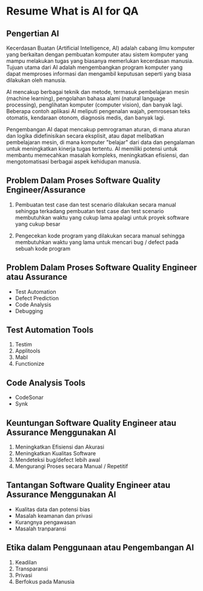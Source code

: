 # Resume What is AI for QA

## Pengertian AI

<aside>
Kecerdasan Buatan (Artificial Intelligence, AI) adalah cabang ilmu komputer yang berkaitan dengan pembuatan komputer atau sistem komputer yang mampu melakukan tugas yang biasanya memerlukan kecerdasan manusia. Tujuan utama dari AI adalah mengembangkan program komputer yang dapat memproses informasi dan mengambil keputusan seperti yang biasa dilakukan oleh manusia.

AI mencakup berbagai teknik dan metode, termasuk pembelajaran mesin (machine learning), pengolahan bahasa alami (natural language processing), penglihatan komputer (computer vision), dan banyak lagi. Beberapa contoh aplikasi AI meliputi pengenalan wajah, pemrosesan teks otomatis, kendaraan otonom, diagnosis medis, dan banyak lagi.

Pengembangan AI dapat mencakup pemrograman aturan, di mana aturan dan logika didefinisikan secara eksplisit, atau dapat melibatkan pembelajaran mesin, di mana komputer "belajar" dari data dan pengalaman untuk meningkatkan kinerja tugas tertentu. AI memiliki potensi untuk membantu memecahkan masalah kompleks, meningkatkan efisiensi, dan mengotomatisasi berbagai aspek kehidupan manusia.

</aside>

## Problem Dalam Proses Software Quality Engineer/Assurance 

1. Pembuatan test case dan test scenario dilakukan secara manual sehingga terkadang pembuatan test case dan test scenario membutuhkan waktu yang cukup lama apalagi untuk proyek software yang cukup besar

2. Pengecekan kode program yang dilakukan secara manual sehingga membutuhkan waktu yang lama untuk mencari bug / defect pada sebuah kode program

## Problem Dalam Proses Software Quality Engineer atau Assurance 

- Test Automation
- Defect Prediction
- Code Analysis
- Debugging

## Test Automation Tools

1. Testim
2. Applitools
3. Mabl
4. Functionize

## Code Analysis Tools

- CodeSonar
- Synk

##  Keuntungan Software Quality Engineer atau Assurance Menggunakan AI

1. Meningkatkan Efisiensi dan Akurasi
2. Meningkatkan Kualitas Software
3. Mendeteksi bug/defect lebih awal
4. Mengurangi Proses secara Manual / Repetitif  

##  Tantangan Software Quality Engineer atau Assurance Menggunakan AI

- Kualitas data dan potensi bias
- Masalah keamanan dan privasi 
- Kurangnya pengawasan
- Masalah tranparansi

## Etika dalam Penggunaan atau Pengembangan AI

1. Keadilan
2. Transparansi
3. Privasi
4. Berfokus pada Manusia
